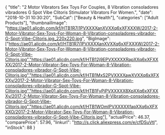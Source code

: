 {
	"title": "2 Motor Vibrators Sex Toys For Couples, 8 Vibration consoladores vibradores G Spot Vibe Clitoris Stimulator Vibrators For Women.",
	"date": "2018-10-31 10:30:20",
	"SubCat": ["Beauty & Health"],
	"categories": ["Adult Products"],
	"thumbnailImage": "https://ae01.alicdn.com/kf/HTB1R7i1PVXXXXanXVXXq6xXFXXXW/2017-2-Motor-Vibrator-Sex-Toys-For-Woman-8-Vibration-consoladores-vibrador-G-Spot-Vibe-Clitoris.jpg_220x220.jpg",
	"BigImage": ["https://ae01.alicdn.com/kf/HTB1R7i1PVXXXXanXVXXq6xXFXXXW/2017-2-Motor-Vibrator-Sex-Toys-For-Woman-8-Vibration-consoladores-vibrador-G-Spot-Vibe-Clitoris.jpg","https://ae01.alicdn.com/kf/HTB12j9EPVXXXXXRapXXq6xXFXXXX/2017-2-Motor-Vibrator-Sex-Toys-For-Woman-8-Vibration-consoladores-vibrador-G-Spot-Vibe-Clitoris.jpg","https://ae01.alicdn.com/kf/HTB1MxS2PVXXXXawXVXXq6xXFXXXy/2017-2-Motor-Vibrator-Sex-Toys-For-Woman-8-Vibration-consoladores-vibrador-G-Spot-Vibe-Clitoris.jpg","https://ae01.alicdn.com/kf/HTB1FyPiPVXXXXX8XpXXq6xXFXXXy/2017-2-Motor-Vibrator-Sex-Toys-For-Woman-8-Vibration-consoladores-vibrador-G-Spot-Vibe-Clitoris.jpg","https://ae01.alicdn.com/kf/HTB1WOmIPVXXXXXfapXXq6xXFXXXO/2017-2-Motor-Vibrator-Sex-Toys-For-Woman-8-Vibration-consoladores-vibrador-G-Spot-Vibe-Clitoris.jpg"],
	"actualPrice": 46.37,
	"comparePrice": 57.96,
	"linkurl": "http://s.click.aliexpress.com/e/cfDSuVtI",
	"inStock": 88
}

